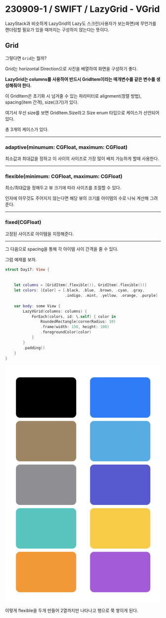 # 230909-1 / SWIFT / LazyGrid - VGrid

LazyStack과 비슷하게 LazyGrid의 Lazy도 스크린(사용자가 보는화면)에 무언가를 랜더링할 필요가 있을 때까지는 구성하지 않는다는 뜻이다. 

## Grid

그렇다면 `Grid`는 뭘까?

Grid는 horizontal Direction으로 사진을 배열하여 화면을 구성하기 좋다.

__LazyGrid는 columns를 사용하여 반드시 GridItem이라는 매개변수를 같은 변수를 생성해줘야 한다.__

이 GridItem은 초기화 시 넘겨줄 수 있는 파라미터로 alignment(정렬 방법), spacing(item 간격), size(크기)가 있다.

여기서 우선 size를 보면 GridItem.Size라고 Size enum 타입으로 케이스가 선언되어 있다.

총 3개의 케이스가 있다.
 
---

### adaptive(minumum: CGFloat, maximum: CGFloat)

최소값과 최대값을 정하고 이 사이의 사이즈로 가장 많이 배치 가능하게 할때 사용한다.

---

### flexible(minimum: CGFloat, maximum: CGFloat)

최소/최대값을 정해두고 뷰 크기에 따라 사이즈를 조절할 수 있다.

인자에 아무것도 주어지지 않는다면 해당 뷰의 크기를 아이템의 수로 나눠 계산해 그려준다.

---

### fixed(CGFloat)

고정된 사이즈로 아이템을 지정해준다.

---

그 다음으로 spacing을 통해 각 아이템 사이 간격을 줄 수 있다.

그럼 예제를 보자.

```swift
struct Day17: View {
    
    
    let columns = [GridItem(.flexible()), GridItem(.flexible())] 
    let colors: [Color] = [.black, .blue, .brown, .cyan, .gray,
                           .indigo, .mint, .yellow, .orange, .purple]

    var body: some View {
        LazyVGrid(columns: columns) {
            ForEach(colors, id: \.self) { color in
                RoundedRectangle(cornerRadius: 10)
                .frame(width: 150, height: 100)
                .foregroundColor(color)
            }
        }
        .padding()
    }
}
```

![Alt text](<../사진/스크린샷 2023-09-09 오후 7.41.38.png>)

이렇게 flexible을 두개 만들어 2열까지만 나타나고 행으로 쭉 쌓이게 된다.